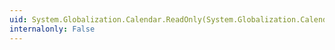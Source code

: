 ```yaml
---
uid: System.Globalization.Calendar.ReadOnly(System.Globalization.Calendar)
internalonly: False
---
```

